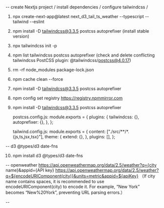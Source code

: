 -- create Nextjs project / install dependencies / configure tailwindcss /

1. npx create-next-app@latest next_d3_tail_ts_weather --typescript --tailwind --eslint
2. npm install -D tailwindcss@3.3.5 postcss autoprefixer (install stable version)
3. npx tailwindcss init -p
4. npm list tailwindcss postcss autoprefixer (check and delete conflicting tailwindcss PostCSS plugin: @tailwindcss/postcss@4.0.17)
5. rm -rf node_modules package-lock.json
6. npm cache clean --force
7. npm install -D tailwindcss@3.3.5 postcss autoprefixer
8. npm config set registry https://registry.npmmirror.com
9. npm install -D tailwindcss@3.3.5 postcss autoprefixer

   postcss.config.js:
   module.exports = {
   plugins: {
   tailwindcss: {},
   autoprefixer: {},
   },
   };

   tailwind.config.js:
   module.exports = {
   content: ["./src/**/*.{js,ts,jsx,tsx}"],
   theme: {
   extend: {},
   },
   plugins: [],
   };

-- d3 @types/d3 date-fns

10. npm install d3 @types/d3 date-fns

-- openweather
https://api.openweathermap.org/data/2.5/weather?q={city name}&appid={API key}
https://api.openweathermap.org/data/2.5/weather?q=${encodeURIComponent(city)}&units=metric&appid=${apiKey}
（If city name contains spaces, it is recommended to use encodeURIComponent(city) to encode it. For example, “New York” becomes “New%20York”, preventing URL parsing errors.）

--
